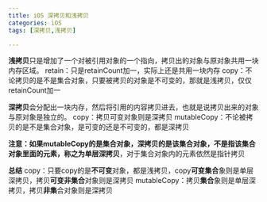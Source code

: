 ```yaml
---
title: iOS 深拷贝和浅拷贝
categories: iOS
tags: [深拷贝,浅拷贝]

---
```


**浅拷贝**只是增加了一个对被引用对象的一个指向，拷贝出的对象与原对象共用一块内存区域。
retain：只是retainCount加一，实际上还是共用一块内存
copy：不论拷贝的是不是集合对象，只要被拷贝的对象是不可变的，那就是浅拷贝，仅仅retainCount加一

**深拷贝**会分配出一块内存，然后将引用的内容拷贝进去，也就是说拷贝出来的对象与原对象是独立的。
copy：拷贝可变对象则是深拷贝
mutableCopy：不论被拷贝的是不是集合对象，是可变的还是不可变的，都是深拷贝

**注意：**如果mutableCopy的是集合对象，深拷贝的是该集合对象，不是指该集合对象里面的元素，称之为**单层深拷贝**，对于集合对象内的元素依然是指针拷贝

**总结**
copy：只要copy的是**不可变**对象，都是浅拷贝，copy**可变集合**象则是单层深拷贝，拷贝**可变非集合**对象则是深拷贝
mutableCopy：拷贝**集合**象则是单层深拷贝，拷贝**非集**合对象则是深拷贝
